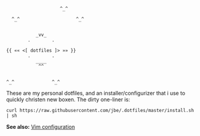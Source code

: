                         ^_^

      ^_^                     ^_^


               _vv_
            .        .

    {{ «« <[ dotfiles ]> »» }}
            .        .
               ____
                ^^


    ^_^              ^_^



These are my personal dotfiles, and an installer/configurizer that i use to quickly christen new boxen. The dirty one-liner is:

    curl https://raw.githubusercontent.com/jbe/.dotfiles/master/install.sh | sh


**See also:** [Vim configuration](https://github.com/jbe/.vim)

